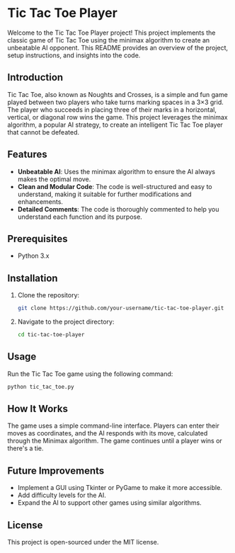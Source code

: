 # Tic Tac Toe Player

Welcome to the Tic Tac Toe Player project! This project implements the classic game of Tic Tac Toe using the minimax algorithm to create an unbeatable AI opponent. This README provides an overview of the project, setup instructions, and insights into the code.

## Introduction

Tic Tac Toe, also known as Noughts and Crosses, is a simple and fun game played between two players who take turns marking spaces in a 3×3 grid. The player who succeeds in placing three of their marks in a horizontal, vertical, or diagonal row wins the game. This project leverages the minimax algorithm, a popular AI strategy, to create an intelligent Tic Tac Toe player that cannot be defeated.

## Features

- **Unbeatable AI**: Uses the minimax algorithm to ensure the AI always makes the optimal move.
- **Clean and Modular Code**: The code is well-structured and easy to understand, making it suitable for further modifications and enhancements.
- **Detailed Comments**: The code is thoroughly commented to help you understand each function and its purpose.

## Prerequisites

- Python 3.x

## Installation

1. Clone the repository:
    ```bash
    git clone https://github.com/your-username/tic-tac-toe-player.git
    ```
2. Navigate to the project directory:
    ```bash
    cd tic-tac-toe-player
    ```

## Usage

Run the Tic Tac Toe game using the following command:
```bash
python tic_tac_toe.py
```


## How It Works
The game uses a simple command-line interface. Players can enter their moves as coordinates, and the AI responds with its move, calculated through the Minimax algorithm. The game continues until a player wins or there's a tie.

## Future Improvements
- Implement a GUI using Tkinter or PyGame to make it more accessible.
- Add difficulty levels for the AI.
- Expand the AI to support other games using similar algorithms.

## License
This project is open-sourced under the MIT license.
